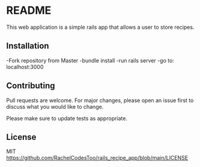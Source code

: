 # README

This web application is a simple rails app that allows a user to store recipes. 

## Installation

-Fork repository from Master 
-bundle install
-run rails server
-go to: localhost:3000

## Contributing
Pull requests are welcome. For major changes, please open an issue first to discuss what you would like to change.

Please make sure to update tests as appropriate.

## License

MIT https://github.com/RachelCodesToo/rails_recipe_app/blob/main/LICENSE